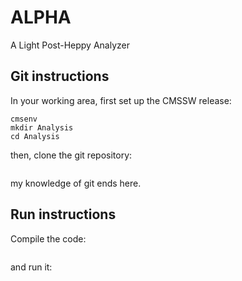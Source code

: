 # ALPHA
A Light Post-Heppy Analyzer

## Git instructions
In your working area, first set up the CMSSW release:
```cmsrel CMSSW_8_0_4
cmsenv
mkdir Analysis
cd Analysis
```
then, clone the git repository:
```git clone https://github.com/CMS-PD/ALPHA
```
my knowledge of git ends here.

## Run instructions
Compile the code:
```scram b
```
and run it:
```cmsRun python/ConfFile_cfg.py
```
